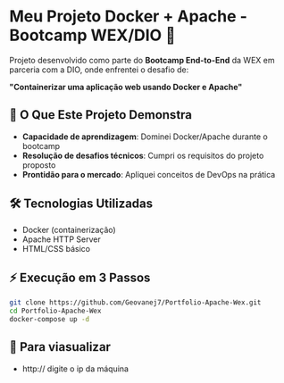 # Meu Projeto Docker + Apache - Bootcamp WEX/DIO 🚀  

Projeto desenvolvido como parte do **Bootcamp End-to-End** da WEX em parceria com a DIO, onde enfrentei o desafio de:  

**"Containerizar uma aplicação web usando Docker e Apache"**  

## 🌟 O Que Este Projeto Demonstra  
- **Capacidade de aprendizagem**: Dominei Docker/Apache durante o bootcamp  
- **Resolução de desafios técnicos**: Cumpri os requisitos do projeto proposto  
- **Prontidão para o mercado**: Apliquei conceitos de DevOps na prática  

## 🛠️ Tecnologias Utilizadas  
- Docker (containerização)  
- Apache HTTP Server  
- HTML/CSS básico  

## ⚡ Execução em 3 Passos  
```bash
git clone https://github.com/Geovanej7/Portfolio-Apache-Wex.git
cd Portfolio-Apache-Wex
docker-compose up -d
```

## 👀 Para viasualizar 
- http:// digite o ip da máquina 
